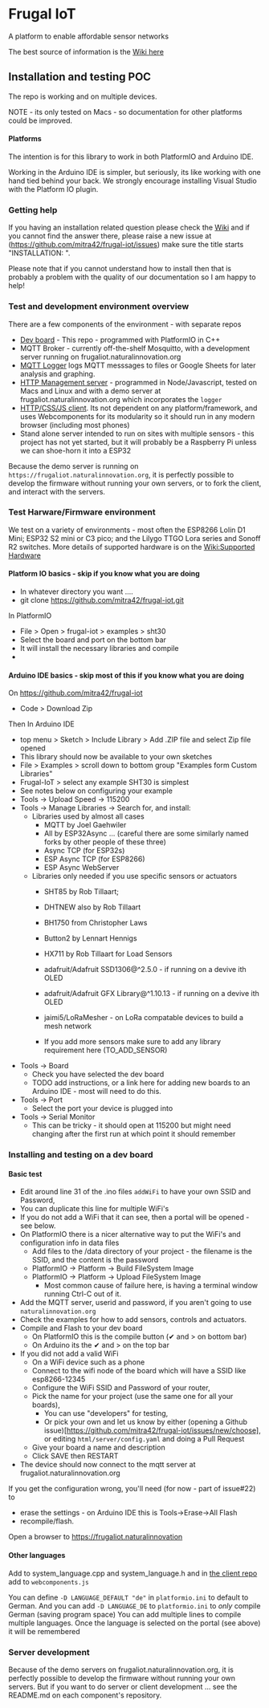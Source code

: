 # Frugal IoT
A platform to enable affordable sensor networks

The best source of information is the [Wiki here](https://github.com/mitra42/frugal-iot/wiki)

## Installation and testing POC

The repo is working and on multiple devices. 

NOTE - its only tested on Macs - so documentation for other platforms could be improved. 

#### Platforms
The intention is for this library to work in both PlatformIO and Arduino IDE. 

Working in the Arduino IDE is simpler, but seriously, its like working with one hand tied behind your back. We strongly encourage installing Visual Studio with the Platform IO plugin. 

### Getting help 

If you having an installation related question please check the
[Wiki](https://github.com/mitra42/frugal-iot/wiki)
and if you cannot find the answer there, please raise a new issue at (https://github.com/mitra42/frugal-iot/issues) 
make sure the title starts "INSTALLATION: ".

Please note that if you cannot understand how to install then that is probably a problem with the quality of our documentation so I am happy to help! 

### Test and development environment overview 

There are a few components of the environment - with separate repos

* [Dev board](https://www.github.com/mitra42/frugal-iot) - This repo - programmed with PlatformIO in C++
* MQTT Broker - currently off-the-shelf Mosquitto, with a development server running on frugaliot.naturalinnovation.org
* [MQTT Logger](https://www.github.com/mitra42/frugal-iot-logger) logs MQTT messsages to files or Google Sheets for later analysis and graphing.
* [HTTP Management server](https://www.github.com/mitra42/frugal-iot-server) - programmed in Node/Javascript, tested on Macs and Linux and 
  with a demo server at frugaliot.naturalinnovation.org which incorporates the `logger`
* [HTTP/CSS/JS client](https://www.github.com/mitra42/frugal-iot-client). Its not dependent on any platform/framework, and uses Webcomponents for its modularity so it should run in any modern browser (including most phones)
* Stand alone server intended to run on sites with multiple sensors - this project has not yet started, but it will probably be a Raspberry Pi unless we can shoe-horn it into a ESP32

Because the demo server is running on `https://frugaliot.naturalinnovation.org`, it is perfectly possible to develop the firmware without running your own servers, 
or to fork the client, and interact with the servers.  

### Test Harware/Firmware environment
We test on a variety of environments - most often the ESP8266 Lolin D1 Mini; ESP32 S2 mini or C3 pico; and the Lilygo TTGO Lora series and Sonoff R2 switches. More details of supported hardware is on the
[Wiki:Supported Hardware](https://github.com/mitra42/frugal-iot/wiki/Supported-Hardware)


#### Platform IO  basics - skip if you know what you are doing

* In whatever directory you want ....
* git clone https://github.com/mitra42/frugal-iot.git

In PlatformIO
* File > Open > frugal-iot > examples > sht30
* Select the board and port on the bottom bar
* It will install the necessary libraries and compile
* 


#### Arduino IDE basics - skip most of this if you know what you are doing

On https://github.com/mitra42/frugal-iot

* Code > Download Zip

Then In Arduino IDE 
* top menu > Sketch > Include Library > Add .ZIP file and select Zip file opened
* This library should now be available to your own sketches
* File > Examples > scroll down to bottom group "Examples form Custom Libraries"
* Frugal-IoT > select any example SHT30 is simplest
* See notes below on configuring your example
* Tools -> Upload Speed -> 115200
* Tools -> Manage Libraries -> Search for, and install:
  * Libraries used by almost all cases
    * MQTT by Joel Gaehwiler
    * All by ESP32Async ... (careful there are some similarly named forks by other people of these three)
    * Async TCP (for ESP32s)
    * ESP Async TCP (for ESP8266)
    * ESP Async WebServer
  * Libraries only needed if you use specific sensors or actuators
    * SHT85 by Rob Tillaart;
    * DHTNEW also by Rob Tillaart
    * BH1750 from Christopher Laws
    * Button2 by Lennart Hennigs
    * HX711 by Rob Tillaart for Load Sensors
    * adafruit/Adafruit SSD1306@^2.5.0 - if running on a devive ith OLED 
    * adafruit/Adafruit GFX Library@^1.10.13 - if running on a devive ith OLED 
    * jaimi5/LoRaMesher - on LoRa compatable devices to build a mesh network

    * If you add more sensors make sure to add any library requirement here (TO_ADD_SENSOR)
* Tools -> Board 
  * Check you have selected the dev board
  * TODO add instructions, or a link here for adding new boards to an Arduino IDE - most will need to do this. 
* Tools -> Port 
  * Select the port your device is plugged into
* Tools -> Serial Monitor 
  * This can be tricky - it should open at 115200 but might need changing after the first run at which point it should remember


### Installing and testing on a dev board

#### Basic test
* Edit around line 31 of the .ino files `addWiFi` to have your own SSID and Password, 
* You can duplicate this line for multiple WiFi's 
* If you do not add a WiFi that it can see, then a portal will be opened - see below. 
* On PlatformIO there is a nicer alternative way to put the WiFi's and configuration info in data files
  * Add files to the /data directory of your project - the filename is the SSID, and the content is the password
  * PlatformIO -> Platform -> Build FileSystem Image
  * PlatformIO -> Platform -> Upload FileSystem Image
    * Most common cause of failure here, is having a terminal window running Ctrl-C out of it. 
* Add the MQTT server, userid and password, if you aren't going to use `naturalinnovation.org` 
* Check the examples for how to add sensors, controls and actuators. 
* Compile and Flash to your dev board
  * On PlatformIO this is the compile button (✔︎ and > on bottom bar)
  * On Arduino its the ✔︎ and > on the top bar
* If you did not add a valid WiFi
  * On a WiFi device such as a phone
  * Connect to the wifi node of the board which will have a SSID like esp8266-12345
  * Configure the WiFi SSID and Password of your router,
  * Pick the name for your project (use the same one for all your boards),  
    * You can use "developers" for testing,
    * Or pick your own and let us know by either (opening a Github issue)[https://github.com/mitra42/frugal-iot/issues/new/choose], or editing `html/server/config.yaml` and doing a Pull Request
  * Give your board a name and description
  * Click SAVE then RESTART
* The device should now connect to the mqtt server at frugaliot.naturalinnovation.org

If you get the configuration wrong, you'll need (for now - part of issue#22) to 
* erase the settings - on Arduino IDE this is Tools->Erase->All Flash
* recompile/flash.

Open a browser to https://frugaliot.naturalinnovation

#### Other languages
Add to system_language.cpp and system_language.h 
and in [the client repo](https://www.github.com/mitra42/frugal-iot-client) add to `webcomponents.js`

You can define `-D LANGUAGE_DEFAULT "de"` in `platformio.ini` to default to German. 
And you can add `-D LANGUAGE_DE` to `platformio.ini` to *only* compile German (saving program space)
You can add multiple lines to compile multiple languages.
Once the language is selected on the portal (see above) it will be remembered

### Server development

Because of the demo servers on frugaliot.naturalinnovation.org, it is perfectly possible to develop the firmware without running your own servers.
But if you want to do server or client development ... see the README.md on each component's repository.

